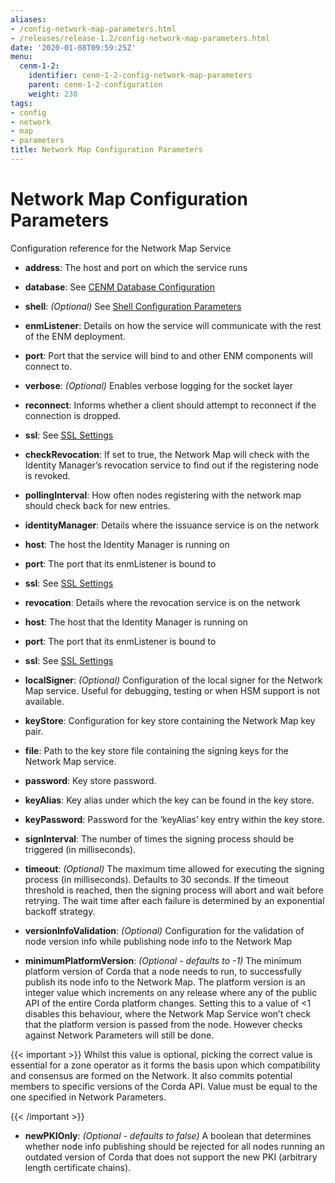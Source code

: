 ```yaml
---
aliases:
- /config-network-map-parameters.html
- /releases/release-1.2/config-network-map-parameters.html
date: '2020-01-08T09:59:25Z'
menu:
  cenm-1-2:
    identifier: cenm-1-2-config-network-map-parameters
    parent: cenm-1-2-configuration
    weight: 230
tags:
- config
- network
- map
- parameters
title: Network Map Configuration Parameters
---
```



# Network Map Configuration Parameters

Configuration reference for the Network Map Service


* **address**: 
The host and port on which the service runs


* **database**: 
See [CENM Database Configuration](config-database.md)


* **shell**: 
*(Optional)*  See [Shell Configuration Parameters](config-shell.md)


* **enmListener**: 
Details on how the service will communicate with the rest of the ENM deployment.
<!-- Is ENM spelt out ealier in this doc?-->


* **port**: 
Port that the service will bind to and other ENM components will connect to.


* **verbose**: 
*(Optional)* Enables verbose logging for the socket layer


* **reconnect**: 
Informs whether a client should attempt to reconnect if the connection is dropped.


* **ssl**: 
See [SSL Settings](config-ssl.md)




* **checkRevocation**: 
If set to true, the Network Map will check with the Identity Manager’s revocation service to find out if the registering node is revoked.


* **pollingInterval**: 
How often nodes registering with the network map should check back for new entries.


* **identityManager**: 
Details where the issuance service is on the network


* **host**: 
The host the Identity Manager is running on


* **port**: 
The port that its enmListener is bound to


* **ssl**: 
See [SSL Settings](config-ssl.md)




* **revocation**: 
Details where the revocation service is on the network


* **host**: 
The host that the Identity Manager is running on


* **port**: 
The port that its enmListener is bound to


* **ssl**: 
See [SSL Settings](config-ssl.md)




* **localSigner**: 
*(Optional)* Configuration of the local signer for the Network Map service. Useful for debugging, testing or when HSM support is not available.
* **keyStore**: 
Configuration for key store containing the Network Map key pair.


* **file**: 
Path to the key store file containing the signing keys for the Network Map service.


* **password**: 
Key store password.




* **keyAlias**: 
Key alias under which the key can be found in the key store.


* **keyPassword**: 
Password for the ‘keyAlias’ key entry within the key store.


* **signInterval**: 
The number of times the signing process should be triggered (in milliseconds).


* **timeout**: 
*(Optional)* The maximum time allowed for executing the signing process (in milliseconds). Defaults
to 30 seconds. If the timeout threshold is reached, then the signing process will abort and wait before retrying. The wait time after each failure is determined by an exponential backoff strategy.




* **versionInfoValidation**: 
*(Optional)* Configuration for the validation of node version info while publishing node info to the Network Map


* **minimumPlatformVersion**: 
*(Optional - defaults to -1)* The minimum platform version of Corda that a node needs to run, to successfully publish its node info to the Network Map. The platform version is an integer value which increments on any release where any of the
public API of the entire Corda platform changes. Setting this to a value of <1 disables this behaviour, where the Network Map Service won’t check that the platform version is passed from the node. However checks against Network Parameters
will still be done.


{{< important >}}
Whilst this value is optional, picking the correct value is essential
for a zone operator as it forms the basis upon which compatibility and consensus
are formed on the Network. It also commits potential members to specific versions
of the Corda API. Value must be equal to the one specified in Network Parameters.


{{< /important >}}


* **newPKIOnly**: 
*(Optional - defaults to false)* A boolean that determines whether node info publishing should be rejected for all nodes running an outdated
version of Corda that does not support the new PKI (arbitrary length certificate chains).






